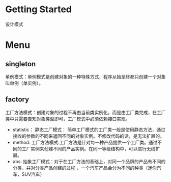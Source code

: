 # Getting Started
设计模式

# Menu
## singleton
单例模式：单例模式是创建对象的一种特殊方式，程序从始至终都只创建一个对象叫单例（单实例）。

## factory
工厂方法模式：创建对象的过程不再由当前类实例化，而是由工厂类完成，在工厂类中只需要告知对象类型即可，工厂模式中必须依赖接口实现。
* statistic： 静态工厂模式： 简单工厂模式的工厂类一般是使用静态方法，通过接收的参数的不同来返回不同的对象实例。不修改代码的话，是无法扩展的。
* method: 工厂方法模式:工厂方法是针对每一种产品提供一个工厂类。通过不同的工厂实例来创建不同的产品实例。在同一等级结构中，可以进行无线扩展。
* abs: 抽象工厂模式：对于在工厂方法的基础上，对同一个品牌的产品有不同的分类，并对分类产品创建的过程 ，一个汽车产品会分为不同的种类（迷你汽车，SUV汽车）

    
